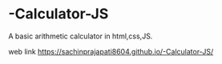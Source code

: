 # -Calculator-JS
A basic arithmetic  calculator in  html,css,JS.

web link 
https://sachinprajapati8604.github.io/-Calculator-JS/
